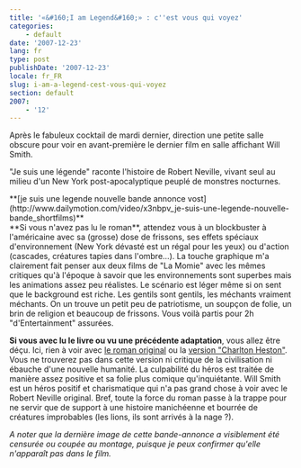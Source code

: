 ```yaml
---
title: '«&#160;I am Legend&#160;» : c''est vous qui voyez'
categories:
    - default
date: '2007-12-23'
lang: fr
type: post
publishDate: '2007-12-23'
locale: fr_FR
slug: i-am-a-legend-cest-vous-qui-voyez
section: default
2007:
    - '12'
---
```


Après le fabuleux cocktail de mardi dernier, direction une petite salle obscure pour voir en avant-première le dernier film en salle affichant Will Smith.

"Je suis une légende" raconte l'histoire de Robert Neville, vivant seul au milieu d'un New York post-apocalyptique peuplé de monstres nocturnes.

<div>
**[je suis une legende nouvelle bande annonce vost](http://www.dailymotion.com/video/x3nbpv_je-suis-une-legende-nouvelle-bande_shortfilms)**</div>

<div>**Si vous n'avez pas lu le roman**, attendez vous à un blockbuster à l'américaine avec sa (grosse) dose de frissons, ses effets spéciaux d'environnement (New York dévasté est un régal pour les yeux) ou d'action (cascades, créatures tapies dans l'ombre…). La touche graphique m'a clairement fait penser aux deux films de "La Momie" avec les mêmes critiques qu'à l'époque à savoir que les environnements sont superbes mais les animations assez peu réalistes. Le scénario est léger même si on sent que le background est riche. Les gentils sont gentils, les méchants vraiment méchants. On un trouve un petit peu de patriotisme, un soupçon de folie, un brin de religion et beaucoup de frissons. Vous voilà partis pour 2h "d'Entertainment" assurées.</div>

**Si vous avec lu le livre ou vu une précédente adaptation**, vous allez être déçu. Ici, rien à voir avec [le roman original](http://fr.wikipedia.org/wiki/Je_suis_une_l%C3%A9gende#Adaptations) ou la [version "Charlton Heston"](http://www.cinemotions.com/Le-Survivant-tt26204). Vous ne trouverez pas dans cette version ni critique de la civilisation ni ébauche d'une nouvelle humanité. La culpabilité du héros est traitée de manière assez positive et sa folie plus comique qu'inquiétante. Will Smith est un héros positif et charismatique qui n'a pas grand chose à voir avec le Robert Neville original. Bref, toute la force du roman passe à la trappe pour ne servir que de support à une histoire manichéenne et bourrée de créatures improbables (les lions, ils sont arrivés à la nage&nbsp;?).

_A noter que la dernière image de cette bande-annonce a visiblement été censurée ou coupée au montage, puisque je peux confirmer qu'elle n'apparaît pas dans le film._